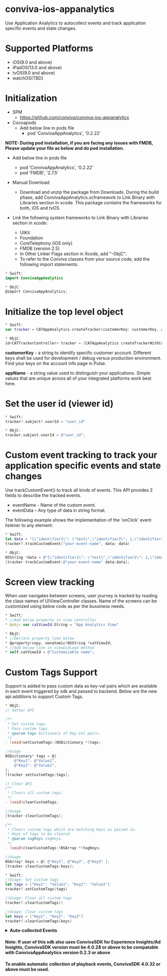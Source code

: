 # conviva-ios-appanalytics
Use Application Analytics to autocollect events and track application specific events and state changes.

# Supported Platforms
* iOS(9.0 and above)
* iPadOS(13.0 and above)
* tvOS(9.0 and above)
* watchOS(TBD)

# Initialization
* SPM
   * https://github.com/conviva/conviva-ios-appanalytics
* Cocoapods
   * Add below line in pods file
     * pod 'ConvivaAppAnalytics', '0.2.22'

 **NOTE: During pod installation, if you are facing any issues with FMDB, Please update your file as below and do pod installation.**
 * Add below line in pods file
     * pod 'ConvivaAppAnalytics', '0.2.22'
     * pod 'FMDB', '2.7.5'

* Manual Download
  * Download and unzip the package from Downloads. During the build phase, add ConvivaAppAnalytics.xcframework to Link Binary with Libraries section 
  in  xcode. This package contains the frameworks for both, iOS and tvOS.

* Link the following system frameworks to Link Binary with Libraries section in xcode:

  * UIKit
  * Foundation
  * CoreTelephony (iOS only)
  * FMDB (version 2.5)
  * In Other Linker Flags section in Xcode, add "-ObjC".
  * To refer to the Conviva classes from your source code, add the following import statements:

```swift
* Swift:
import ConvivaAppAnalytics
```

```objective-c
* ObjC:
@import ConvivaAppAnalytics;

```

# Initialize the top level object

```swift
* Swift:
var tracker = CATAppAnalytics.createTracker(customerKey: customerKey, appName: appName)
```

```objective-c
* ObjC:
id<CATTrackerController> tracker = [CATAppAnalytics createTrackerWithCustomerKey:customerKey appName:appName];
```

<strong>customerKey</strong> - a string to identify specific customer account. Different keys shall be used for development / debug versus production environment. Find your keys on the account info page in Pulse.

<strong>appName</strong> - a string value used to distinguish your applications. Simple values that are unique across all of your integrated platforms work best here.

# Set the user id (viewer id)
```swift
* Swift:
tracker?.subject?.userId = "user_id"
```

```objective-c
* ObjC:
tracker.subject.userId = @"user_id";
```
# Custom event tracking to track your application specific events and state changes
Use trackCustomEvent() to track all kinds of events. This API provides 2 fields to describe the tracked events. 
  * eventName  - Name of the custom event.
  * eventData  – Any type of data in string format.

The following example shows the implementation of the 'onClick' 
event listener to any element:

```swift
* Swift:
let data = "{\"identifier1\": \"test\",\"identifier2\": 1,\"identifier3\":true}"
tracker?.trackCustomEvent("your-event-name", data: data)
```

```objective-c
* ObjC:
NSString *data = @"{\"identifier1\": \"test\",\"identifier2\": 1,\"identifier3\":true}";
[tracker trackCustomEvent:@"your-event-name" data:data];
```

# Screen view tracking
When user navigates between screens, user journey is tracked by reading the class names of UIViewController classes. Name of the screens can be customized using below code as per the bussiness needs.

```swift
* Swift:
* //Add below property in view controller
* @objc var catViewId:String = "App Analytics View"
```
```objective-c
* ObjC:
* //Declare property like below
* @property(copy, nonatomic)NSString *catViewId;
* //Add below line in viewDidLoad method
* self.catViewId = @"Customizable name";
```
# Custom Tags Support
Support is added to pass custom data as key-val pairs which are available in each event triggered by sdk and passed to backend. Below are the new api additions to support Custom Tags.

```objective-c
* ObjC:
// Setter API

/**
 * Set custom tags.
 * Pass custom tags
 * @param tags Dictionary of Key-Val pairs.
 */
- (void)setCustomTags:(NSDictionary *)tags;

//Usage
NSDictionary* tags = @{
    @"Key1": @"Value1",
    @"Key2": @"Value2",
};
[tracker setCustomTags:tags];

// Clear API
/**
 * Clears all custom tags.
 */
- (void)clearCustomTags;

//Usage
[tracker clearCustomTags];

/**
 * Clears custom tags which are matching keys as passed in.
 * Keys of tags to be cleared
 * @param tagKeys tagKeys.
 */
- (void)clearCustomTags:(NSArray *)tagKeys;

//Usage
NSArray* keys = @[ @"Key1", @"Key2", @"Key3" ];
[tracker clearCustomTags:keys];

```
```swift
* Swift:
//Usage: Set custom tags
let tags = ["Key1": "Value1", "Key2": "Value2"]
tracker?.setCustomTags(tags)

//Usage: Clear all custom tags
tracker?.clearCustomTags()

//Usage: Clear custom tags
let keys = ["Key1", "Key2", "Key3"]
tracker?.clearCustomTags(keys)
```

<details>
  <summary><b>Auto-collected Events</b></summary>

##### Conviva provides a rich set of application performance metrics with the help of autocollected app events, such as _screen_view_ , _button_click_, and _network_request_.

Event | Occurrence |
------|-------------|
network_request | after receiving the network request response|
screen_view | when the screen is interacted on either first launch or relaunch|
application_error | when an error occurrs in the application|
button_click | on the button click callback|
application_background | when the application is taken to the background|
application_foreground | when the application is taken to the foreground|
application_install |when the application is launched for the first time after it's installed. (It's not the exact installed time.)|
deep_link_received | on opening an application using the UTM URL|

To learn about the default metrics for analyzing the native and web applications performance, such as App Crashes, Avg Screen Load Time, and Page Loads, refer to the [App Experience Metrics](https://pulse.conviva.com/learning-center/content/app_experience/app_experience_metrics.html?tocpath=App%20Experience%7C_____8) page in the Learning Center.
</details>

#### Note: If user of this sdk also uses ConvivaSDK for Experience Insights/Ad Insights, ConvivaSDK version must be 4.0.28 or above to be compatable with ConvivaAppAnalytics version 0.2.3 or above
#### To enable automatic collection of playback events, ConvivaSDK 4.0.32 or above must be used.
 
